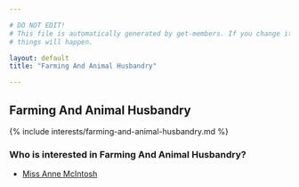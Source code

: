 ```yaml
---

# DO NOT EDIT!
# This file is automatically generated by get-members. If you change it, bad
# things will happen.

layout: default
title: "Farming And Animal Husbandry"

---
```


## Farming And Animal Husbandry

{% include interests/farming-and-animal-husbandry.md %}

### Who is interested in Farming And Animal Husbandry?


* [Miss Anne McIntosh](/members/miss-anne-mcintosh.html)
